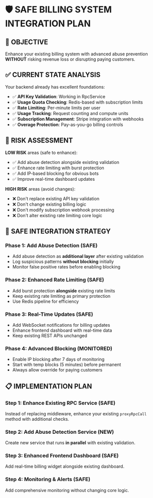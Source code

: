 # 🛡️ SAFE BILLING SYSTEM INTEGRATION PLAN

## 🎯 OBJECTIVE
Enhance your existing billing system with advanced abuse prevention **WITHOUT** risking revenue loss or disrupting paying customers.

## ✅ CURRENT STATE ANALYSIS

Your backend already has excellent foundations:
- ✅ **API Key Validation**: Working in RpcService
- ✅ **Usage Quota Checking**: Redis-based with subscription limits
- ✅ **Rate Limiting**: Per-minute limits per user
- ✅ **Usage Tracking**: Request counting and compute units
- ✅ **Subscription Management**: Stripe integration with webhooks
- ✅ **Overage Protection**: Pay-as-you-go billing controls

## 🚨 RISK ASSESSMENT

**LOW RISK** areas (safe to enhance):
- ✅ Add abuse detection alongside existing validation
- ✅ Enhance rate limiting with burst protection
- ✅ Add IP-based blocking for obvious bots
- ✅ Improve real-time dashboard updates

**HIGH RISK** areas (avoid changes):
- ❌ Don't replace existing API key validation
- ❌ Don't change existing billing logic
- ❌ Don't modify subscription webhook processing
- ❌ Don't alter existing rate limiting core logic

## 🎯 SAFE INTEGRATION STRATEGY

### Phase 1: Add Abuse Detection (SAFE)
- Add abuse detection as **additional layer** after existing validation
- Log suspicious patterns **without blocking** initially
- Monitor false positive rates before enabling blocking

### Phase 2: Enhanced Rate Limiting (SAFE) 
- Add burst protection **alongside** existing rate limits
- Keep existing rate limiting as primary protection
- Use Redis pipeline for efficiency

### Phase 3: Real-Time Updates (SAFE)
- Add WebSocket notifications for billing updates
- Enhance frontend dashboard with real-time data
- Keep existing REST APIs unchanged

### Phase 4: Advanced Blocking (MONITORED)
- Enable IP blocking after 7 days of monitoring
- Start with temp blocks (5 minutes) before permanent
- Always allow override for paying customers

## 📋 IMPLEMENTATION PLAN

### Step 1: Enhance Existing RPC Service (SAFE)
Instead of replacing middleware, enhance your existing `proxyRpcCall` method with additional checks.

### Step 2: Add Abuse Detection Service (NEW)
Create new service that runs **in parallel** with existing validation.

### Step 3: Enhanced Frontend Dashboard (SAFE)
Add real-time billing widget alongside existing dashboard.

### Step 4: Monitoring & Alerts (SAFE)
Add comprehensive monitoring without changing core logic.